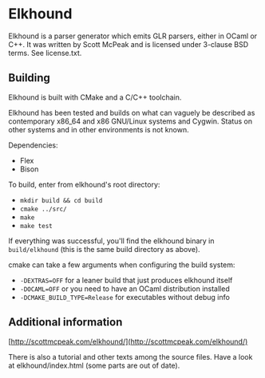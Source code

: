 # Elkhound

Elkhound is a parser generator which emits GLR parsers, either in
OCaml or C++. It was written by Scott McPeak and is licensed under
3-clause BSD terms. See license.txt.

## Building

Elkhound is built with CMake and a C/C++ toolchain.

Elkhound has been tested and builds on what can vaguely be described
as contemporary x86_64 and x86 GNU/Linux systems and Cygwin. Status on
other systems and in other environments is not known.

Dependencies:
- Flex
- Bison

To build, enter from elkhound's root directory:
- `mkdir build && cd build`
- `cmake ../src/`
- `make`
- `make test`

If everything was successful, you'll find the elkhound binary in
`build/elkhound` (this is the same build directory as above).

cmake can take a few arguments when configuring the build system:
- `-DEXTRAS=OFF` for a leaner build that just produces elkhound itself
- `-DOCAML=OFF` or you need to have an OCaml distribution installed
- `-DCMAKE_BUILD_TYPE=Release` for executables without debug info

## Additional information

[http://scottmcpeak.com/elkhound/](http://scottmcpeak.com/elkhound/)

There is also a tutorial and other texts among the source files. Have
a look at elkhound/index.html (some parts are out of date).
